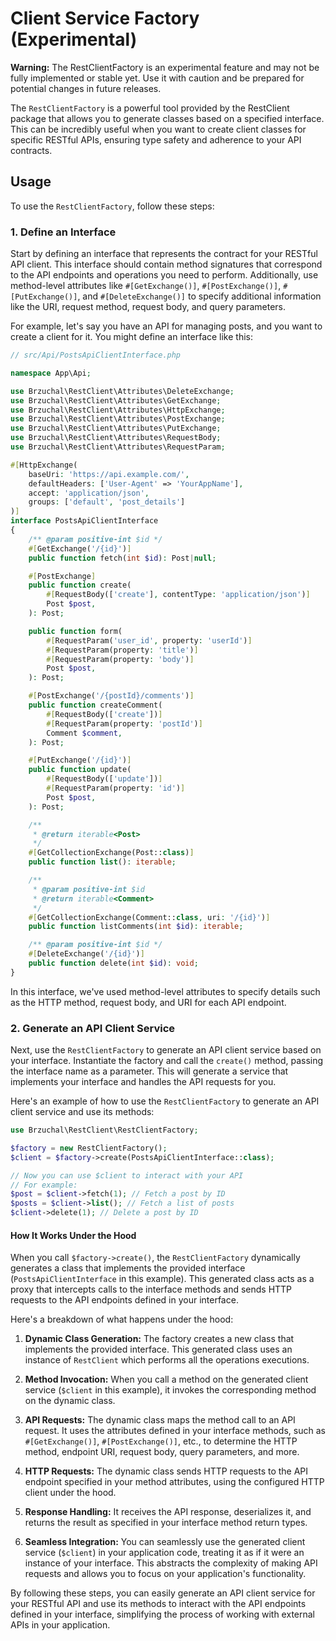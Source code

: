 # Client Service Factory (Experimental)

<div class="alert alert-warning">
    <strong>Warning:</strong> The RestClientFactory is an experimental feature and may not be fully implemented or stable yet. Use it with caution and be prepared for potential changes in future releases.
</div>

The `RestClientFactory` is a powerful tool provided by the RestClient package that allows you to generate classes based on a specified interface. This can be incredibly useful when you want to create client classes for specific RESTful APIs, ensuring type safety and adherence to your API contracts.

## Usage

To use the `RestClientFactory`, follow these steps:

### 1. Define an Interface

Start by defining an interface that represents the contract for your RESTful API client. This interface should contain method signatures that correspond to the API endpoints and operations you need to perform. Additionally, use method-level attributes like `#[GetExchange()]`, `#[PostExchange()]`, `#[PutExchange()]`, and `#[DeleteExchange()]` to specify additional information like the URI, request method, request body, and query parameters.

For example, let's say you have an API for managing posts, and you want to create a client for it. You might define an interface like this:

```php
// src/Api/PostsApiClientInterface.php

namespace App\Api;

use Brzuchal\RestClient\Attributes\DeleteExchange;
use Brzuchal\RestClient\Attributes\GetExchange;
use Brzuchal\RestClient\Attributes\HttpExchange;
use Brzuchal\RestClient\Attributes\PostExchange;
use Brzuchal\RestClient\Attributes\PutExchange;
use Brzuchal\RestClient\Attributes\RequestBody;
use Brzuchal\RestClient\Attributes\RequestParam;

#[HttpExchange(
    baseUri: 'https://api.example.com/',
    defaultHeaders: ['User-Agent' => 'YourAppName'],
    accept: 'application/json',
    groups: ['default', 'post_details']
)]
interface PostsApiClientInterface
{
    /** @param positive-int $id */
    #[GetExchange('/{id}')]
    public function fetch(int $id): Post|null;

    #[PostExchange]
    public function create(
        #[RequestBody(['create'], contentType: 'application/json')]
        Post $post,
    ): Post;

    public function form(
        #[RequestParam('user_id', property: 'userId')]
        #[RequestParam(property: 'title')]
        #[RequestParam(property: 'body')]
        Post $post,
    ): Post;

    #[PostExchange('/{postId}/comments')]
    public function createComment(
        #[RequestBody(['create'])]
        #[RequestParam(property: 'postId')] 
        Comment $comment,
    ): Post;

    #[PutExchange('/{id}')]
    public function update(
        #[RequestBody(['update'])]
        #[RequestParam(property: 'id')]
        Post $post,
    ): Post;

    /**
     * @return iterable<Post>
     */
    #[GetCollectionExchange(Post::class)]
    public function list(): iterable;

    /**
     * @param positive-int $id
     * @return iterable<Comment>
     */
    #[GetCollectionExchange(Comment::class, uri: '/{id}')]
    public function listComments(int $id): iterable;

    /** @param positive-int $id */
    #[DeleteExchange('/{id}')]
    public function delete(int $id): void;
}
```

In this interface, we've used method-level attributes to specify details such as the HTTP method, request body, and URI for each API endpoint.

### 2. Generate an API Client Service

Next, use the `RestClientFactory` to generate an API client service based on your interface. Instantiate the factory and call the `create()` method, passing the interface name as a parameter. This will generate a service that implements your interface and handles the API requests for you.

Here's an example of how to use the `RestClientFactory` to generate an API client service and use its methods:

```php
use Brzuchal\RestClient\RestClientFactory;

$factory = new RestClientFactory();
$client = $factory->create(PostsApiClientInterface::class);

// Now you can use $client to interact with your API
// For example:
$post = $client->fetch(1); // Fetch a post by ID
$posts = $client->list(); // Fetch a list of posts
$client->delete(1); // Delete a post by ID
```

#### How It Works Under the Hood

When you call `$factory->create()`, the `RestClientFactory` dynamically generates a class that implements the provided interface (`PostsApiClientInterface` in this example). This generated class acts as a proxy that intercepts calls to the interface methods and sends HTTP requests to the API endpoints defined in your interface.

Here's a breakdown of what happens under the hood:

1. **Dynamic Class Generation:** The factory creates a new class that implements the provided interface. This generated class uses an instance of `RestClient` which performs all the operations executions.

2. **Method Invocation:** When you call a method on the generated client service (`$client` in this example), it invokes the corresponding method on the dynamic class.

3. **API Requests:** The dynamic class maps the method call to an API request. It uses the attributes defined in your interface methods, such as `#[GetExchange()]`, `#[PostExchange()]`, etc., to determine the HTTP method, endpoint URI, request body, query parameters, and more.

4. **HTTP Requests:** The dynamic class sends HTTP requests to the API endpoint specified in your method attributes, using the configured HTTP client under the hood.

5. **Response Handling:** It receives the API response, deserializes it, and returns the result as specified in your interface method return types.

6. **Seamless Integration:** You can seamlessly use the generated client service (`$client`) in your application code, treating it as if it were an instance of your interface. This abstracts the complexity of making API requests and allows you to focus on your application's functionality.

By following these steps, you can easily generate an API client service for your RESTful API and use its methods to interact with the API endpoints defined in your interface, simplifying the process of working with external APIs in your application.
